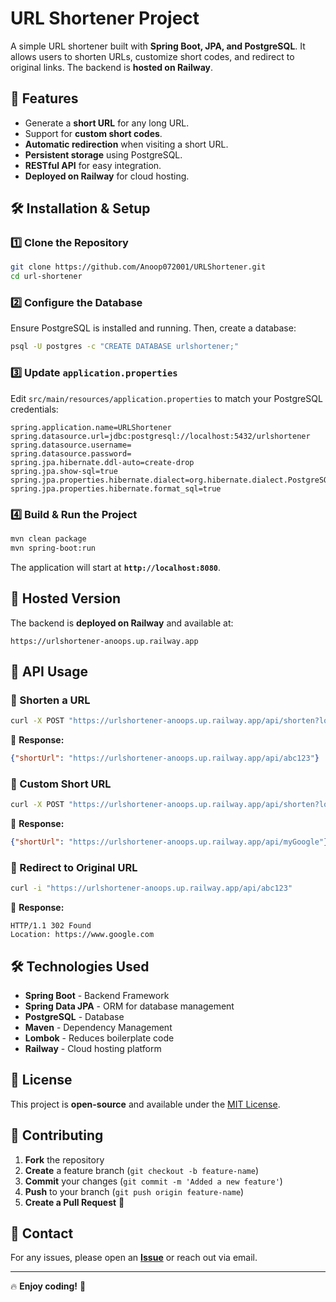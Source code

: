 # URL Shortener Project

A simple URL shortener built with **Spring Boot, JPA, and PostgreSQL**. It allows users to shorten URLs, customize short codes, and redirect to original links. The backend is **hosted on Railway**.

## 🚀 Features
- Generate a **short URL** for any long URL.
- Support for **custom short codes**.
- **Automatic redirection** when visiting a short URL.
- **Persistent storage** using PostgreSQL.
- **RESTful API** for easy integration.
- **Deployed on Railway** for cloud hosting.

## 🛠️ Installation & Setup

### 1️⃣ Clone the Repository
```sh
git clone https://github.com/Anoop072001/URLShortener.git
cd url-shortener
```

### 2️⃣ Configure the Database
Ensure PostgreSQL is installed and running. Then, create a database:
```sh
psql -U postgres -c "CREATE DATABASE urlshortener;"
```

### 3️⃣ Update `application.properties`
Edit `src/main/resources/application.properties` to match your PostgreSQL credentials:
```properties
spring.application.name=URLShortener
spring.datasource.url=jdbc:postgresql://localhost:5432/urlshortener
spring.datasource.username=
spring.datasource.password=
spring.jpa.hibernate.ddl-auto=create-drop
spring.jpa.show-sql=true
spring.jpa.properties.hibernate.dialect=org.hibernate.dialect.PostgreSQLDialect
spring.jpa.properties.hibernate.format_sql=true
```

### 4️⃣ Build & Run the Project
```sh
mvn clean package
mvn spring-boot:run
```

The application will start at **`http://localhost:8080`**.

## 🚀 Hosted Version
The backend is **deployed on Railway** and available at:
```
https://urlshortener-anoops.up.railway.app
```

## 🚀 API Usage

### 🔹 Shorten a URL
```sh
curl -X POST "https://urlshortener-anoops.up.railway.app/api/shorten?longUrl=https://www.google.com"
```
📌 **Response:**
```json
{"shortUrl": "https://urlshortener-anoops.up.railway.app/api/abc123"}
```

### 🔹 Custom Short URL
```sh
curl -X POST "https://urlshortener-anoops.up.railway.app/api/shorten?longUrl=https://www.google.com&customShortCode=myGoogle"
```
📌 **Response:**
```json
{"shortUrl": "https://urlshortener-anoops.up.railway.app/api/myGoogle"}
```

### 🔹 Redirect to Original URL
```sh
curl -i "https://urlshortener-anoops.up.railway.app/api/abc123"
```
📌 **Response:**
```
HTTP/1.1 302 Found
Location: https://www.google.com
```

## 🛠️ Technologies Used
- **Spring Boot** - Backend Framework
- **Spring Data JPA** - ORM for database management
- **PostgreSQL** - Database
- **Maven** - Dependency Management
- **Lombok** - Reduces boilerplate code
- **Railway** - Cloud hosting platform

## 📜 License
This project is **open-source** and available under the [MIT License](LICENSE).

## 🤝 Contributing
1. **Fork** the repository
2. **Create** a feature branch (`git checkout -b feature-name`)
3. **Commit** your changes (`git commit -m 'Added a new feature'`)
4. **Push** to your branch (`git push origin feature-name`)
5. **Create a Pull Request** 🚀

## 📧 Contact
For any issues, please open an **[Issue](https://github.com/yourusername/url-shortener/issues)** or reach out via email.

---
🔥 **Enjoy coding!** 🚀
